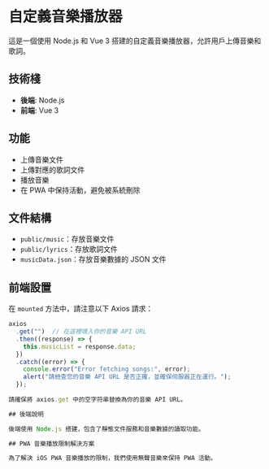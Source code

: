 # 自定義音樂播放器

這是一個使用 Node.js 和 Vue 3 搭建的自定義音樂播放器，允許用戶上傳音樂和歌詞。

## 技術棧

- **後端**: Node.js
- **前端**: Vue 3

## 功能

- 上傳音樂文件
- 上傳對應的歌詞文件
- 播放音樂
- 在 PWA 中保持活動，避免被系統刪除

## 文件結構

- `public/music`：存放音樂文件
- `public/lyrics`：存放歌詞文件
- `musicData.json`：存放音樂數據的 JSON 文件

## 前端設置

在 `mounted` 方法中，請注意以下 Axios 請求：

```javascript
axios
  .get("")  // 在這裡填入你的音樂 API URL
  .then((response) => {
    this.musicList = response.data;
  })
  .catch((error) => {
    console.error("Error fetching songs:", error);
    alert("請檢查您的音樂 API URL 是否正確，並確保伺服器正在運行。");
  });
  
請確保將 axios.get 中的空字符串替換為你的音樂 API URL。

## 後端說明

後端使用 Node.js 搭建，包含了靜態文件服務和音樂數據的讀取功能。

## PWA 音樂播放限制解決方案

為了解決 iOS PWA 音樂播放的限制，我們使用無聲音樂來保持 PWA 活動。


